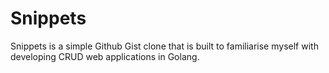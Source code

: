 # Snippets
Snippets is a simple Github Gist clone that is built to familiarise myself with developing CRUD web applications in Golang.